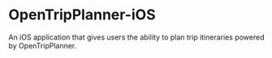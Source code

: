 OpenTripPlanner-iOS
===================

An iOS application that gives users the ability to plan trip itineraries powered by OpenTripPlanner.